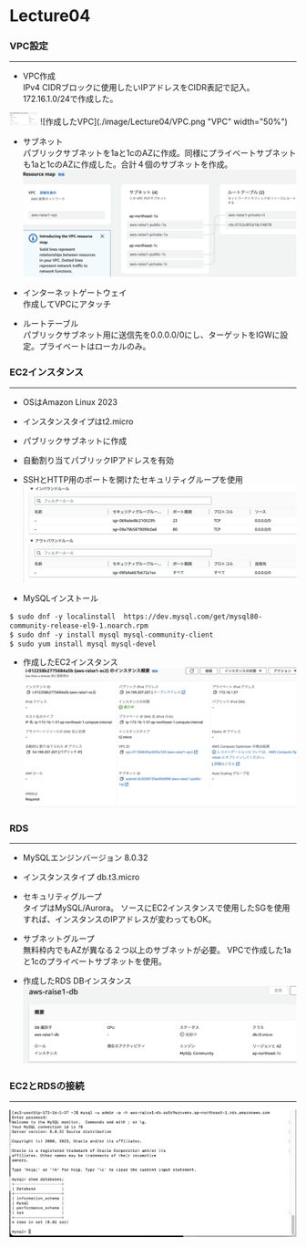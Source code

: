 # Lecture04

### VPC設定
----
+ VPC作成  
IPv4 CIDRブロックに使用したいIPアドレスをCIDR表記で記入。
172.16.1.0/24で作成した。
<img src="image/Lecture04/VPC.png" width="50" />
![作成したVPC](./image/Lecture04/VPC.png "VPC" width="50%")


+ サブネット  
パブリックサブネットを1aと1cのAZに作成。同様にプライベートサブネットも1aと1cのAZに作成した。合計４個のサブネットを作成。
![サブネット](./image/Lecture04/subnet.png "subnet")


+ インターネットゲートウェイ  
作成してVPCにアタッチ


+ ルートテーブル  
パブリックサブネット用に送信先を0.0.0.0/0にし、ターゲットをIGWに設定。プライベートはローカルのみ。




### EC2インスタンス
----
+ OSはAmazon Linux 2023
+ インスタンスタイプはt2.micro
+  パブリックサブネットに作成
+  自動割り当てパブリックIPアドレスを有効
+  SSHとHTTP用のポートを開けたセキュリティグループを使用
![SG-EC2](./image/Lecture04/securitygroup-ec2.png "SG-EC2")


+  MySQLインストール
```
$ sudo dnf -y localinstall  https://dev.mysql.com/get/mysql80-community-release-el9-1.noarch.rpm
$ sudo dnf -y install mysql mysql-community-client
$ sudo yum install mysql mysql-devel
```


+ 作成したEC2インスタンス
![EC2 Instance](./image/Lecture04/ec2instance.png "EC2-Instance")

### RDS
----
+ MySQLエンジンバージョン 8.0.32
+ インスタンスタイプ db.t3.micro
+ セキュリティグループ  
タイプはMySQL/Aurora。
 ソースにEC2インスタンスで使用したSGを使用すれば、インスタンスのIPアドレスが変わってもOK。
 
 
+ サブネットグループ  
無料枠内でもAZが異なる２つ以上のサブネットが必要。
VPCで作成した1aと1cのプライベートサブネットを使用。


+ 作成したRDS DBインスタンス
![DB-instance](./image/Lecture04/DB-instance.png "DB-instance")



### EC2とRDSの接続
----
![EC2MySQL](./image/Lecture04/EC2mysql-connect.png "EC2MySQL")
